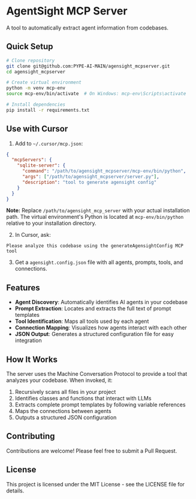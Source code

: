 # AgentSight MCP Server

A tool to automatically extract agent information from codebases.

## Quick Setup

```bash
# Clone repository
git clone git@github.com:PYPE-AI-MAIN/agensight_mcpserver.git
cd agensight_mcpserver

# Create virtual environment
python -m venv mcp-env
source mcp-env/bin/activate  # On Windows: mcp-env\Scripts\activate

# Install dependencies
pip install -r requirements.txt
```

## Use with Cursor

1. Add to `~/.cursor/mcp.json`:
```json
{
  "mcpServers": {
    "sqlite-server": {
      "command": "/path/to/agensight_mcpserver/mcp-env/bin/python",
      "args": ["/path/to/agensight_mcpserver/server.py"],
      "description": "tool to generate agensight config"
    }
  }
}
```

**Note:** Replace `/path/to/agensight_mcp_server` with your actual installation path. The virtual environment's Python is located at `mcp-env/bin/python` relative to your installation directory.

2. In Cursor, ask:
```
Please analyze this codebase using the generateAgensightConfig MCP tool
```

3. Get a `agensight.config.json` file with all agents, prompts, tools, and connections.

## Features

- **Agent Discovery**: Automatically identifies AI agents in your codebase
- **Prompt Extraction**: Locates and extracts the full text of prompt templates
- **Tool Identification**: Maps all tools used by each agent
- **Connection Mapping**: Visualizes how agents interact with each other
- **JSON Output**: Generates a structured configuration file for easy integration

## How It Works

The server uses the Machine Conversation Protocol to provide a tool that analyzes your codebase. When invoked, it:

1. Recursively scans all files in your project
2. Identifies classes and functions that interact with LLMs
3. Extracts complete prompt templates by following variable references
4. Maps the connections between agents
5. Outputs a structured JSON configuration

## Contributing

Contributions are welcome! Please feel free to submit a Pull Request.

## License

This project is licensed under the MIT License - see the LICENSE file for details.
